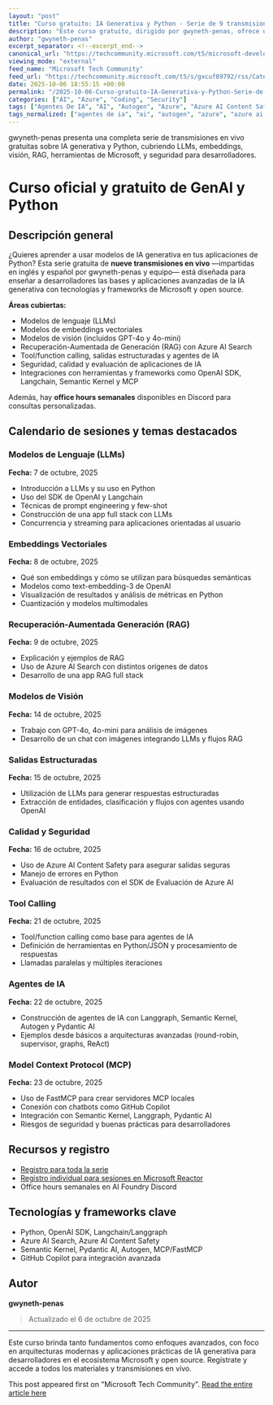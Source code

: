 ```yaml
---
layout: "post"
title: "Curso gratuito: IA Generativa y Python - Serie de 9 transmisiones en vivo"
description: "Este curso gratuito, dirigido por gwyneth-penas, ofrece una serie de nueve transmisiones en vivo (en inglés y español) centradas en el desarrollo de aplicaciones con IA generativa en Python. Aborda modelos de lenguaje (LLMs), embeddings, visión, recuperación aumentada (RAG), salidas estructuradas, tool/function calling, agentes de IA, seguridad, y uso de tecnologías Microsoft como Azure AI Search y Semantic Kernel."
author: "gwyneth-penas"
excerpt_separator: <!--excerpt_end-->
canonical_url: "https://techcommunity.microsoft.com/t5/microsoft-developer-community/curso-oficial-y-gratuito-de-genai-y-python/ba-p/4459466"
viewing_mode: "external"
feed_name: "Microsoft Tech Community"
feed_url: "https://techcommunity.microsoft.com/t5/s/gxcuf89792/rss/Category?category.id=Azure"
date: 2025-10-06 18:55:15 +00:00
permalink: "/2025-10-06-Curso-gratuito-IA-Generativa-y-Python-Serie-de-9-transmisiones-en-vivo.html"
categories: ["AI", "Azure", "Coding", "Security"]
tags: ["Agentes De IA", "AI", "Autogen", "Azure", "Azure AI Content Safety", "Azure AI Search", "Coding", "Community", "Embeddings", "Evaluación ML", "FastMCP", "IA Generativa", "Langchain", "Langgraph", "LLM", "MCP", "Modelos De Lenguaje", "Modelos De Visión", "OpenAI SDK", "Pydantic AI", "Python", "RAG", "Security", "Seguridad En IA", "Semantic Kernel", "Structured Outputs", "Tool Calling", "Vector Search"]
tags_normalized: ["agentes de ia", "ai", "autogen", "azure", "azure ai content safety", "azure ai search", "coding", "community", "embeddings", "evaluacin ml", "fastmcp", "ia generativa", "langchain", "langgraph", "llm", "mcp", "modelos de lenguaje", "modelos de visin", "openai sdk", "pydantic ai", "python", "rag", "security", "seguridad en ia", "semantic kernel", "structured outputs", "tool calling", "vector search"]
---
```


gwyneth-penas presenta una completa serie de transmisiones en vivo gratuitas sobre IA generativa y Python, cubriendo LLMs, embeddings, visión, RAG, herramientas de Microsoft, y seguridad para desarrolladores.<!--excerpt_end-->

# Curso oficial y gratuito de GenAI y Python

## Descripción general

¿Quieres aprender a usar modelos de IA generativa en tus aplicaciones de Python? Esta serie gratuita de **nueve transmisiones en vivo** —impartidas en inglés y español por gwyneth-penas y equipo— está diseñada para enseñar a desarrolladores las bases y aplicaciones avanzadas de la IA generativa con tecnologías y frameworks de Microsoft y open source.

**Áreas cubiertas:**

- Modelos de lenguaje (LLMs)
- Modelos de embeddings vectoriales
- Modelos de visión (incluidos GPT-4o y 4o-mini)
- Recuperación-Aumentada de Generación (RAG) con Azure AI Search
- Tool/function calling, salidas estructuradas y agentes de IA
- Seguridad, calidad y evaluación de aplicaciones de IA
- Integraciones con herramientas y frameworks como OpenAI SDK, Langchain, Semantic Kernel y MCP

Además, hay **office hours semanales** disponibles en Discord para consultas personalizadas.

## Calendario de sesiones y temas destacados

### Modelos de Lenguaje (LLMs)

**Fecha:** 7 de octubre, 2025

- Introducción a LLMs y su uso en Python
- Uso del SDK de OpenAI y Langchain
- Técnicas de prompt engineering y few-shot
- Construcción de una app full stack con LLMs
- Concurrencia y streaming para aplicaciones orientadas al usuario

### Embeddings Vectoriales

**Fecha:** 8 de octubre, 2025

- Qué son embeddings y cómo se utilizan para búsquedas semánticas
- Modelos como text-embedding-3 de OpenAI
- Visualización de resultados y análisis de métricas en Python
- Cuantización y modelos multimodales

### Recuperación-Aumentada Generación (RAG)

**Fecha:** 9 de octubre, 2025

- Explicación y ejemplos de RAG
- Uso de Azure AI Search con distintos orígenes de datos
- Desarrollo de una app RAG full stack

### Modelos de Visión

**Fecha:** 14 de octubre, 2025

- Trabajo con GPT-4o, 4o-mini para análisis de imágenes
- Desarrollo de un chat con imágenes integrando LLMs y flujos RAG

### Salidas Estructuradas

**Fecha:** 15 de octubre, 2025

- Utilización de LLMs para generar respuestas estructuradas
- Extracción de entidades, clasificación y flujos con agentes usando OpenAI

### Calidad y Seguridad

**Fecha:** 16 de octubre, 2025

- Uso de Azure AI Content Safety para asegurar salidas seguras
- Manejo de errores en Python
- Evaluación de resultados con el SDK de Evaluación de Azure AI

### Tool Calling

**Fecha:** 21 de octubre, 2025

- Tool/function calling como base para agentes de IA
- Definición de herramientas en Python/JSON y procesamiento de respuestas
- Llamadas paralelas y múltiples iteraciones

### Agentes de IA

**Fecha:** 22 de octubre, 2025

- Construcción de agentes de IA con Langgraph, Semantic Kernel, Autogen y Pydantic AI
- Ejemplos desde básicos a arquitecturas avanzadas (round-robin, supervisor, graphs, ReAct)

### Model Context Protocol (MCP)

**Fecha:** 23 de octubre, 2025

- Uso de FastMCP para crear servidores MCP locales
- Conexión con chatbots como GitHub Copilot
- Integración con Semantic Kernel, Langgraph, Pydantic AI
- Riesgos de seguridad y buenas prácticas para desarrolladores

## Recursos y registro

- [Registro para toda la serie](http://aka.ms/pythonia/serie)
- [Registro individual para sesiones en Microsoft Reactor](https://developer.microsoft.com/reactor/)
- Office hours semanales en AI Foundry Discord

## Tecnologías y frameworks clave

- Python, OpenAI SDK, Langchain/Langgraph
- Azure AI Search, Azure AI Content Safety
- Semantic Kernel, Pydantic AI, Autogen, MCP/FastMCP
- GitHub Copilot para integración avanzada

## Autor

**gwyneth-penas**

> Actualizado el 6 de octubre de 2025

---

Este curso brinda tanto fundamentos como enfoques avanzados, con foco en arquitecturas modernas y aplicaciones prácticas de IA generativa para desarrolladores en el ecosistema Microsoft y open source. Regístrate y accede a todos los materiales y transmisiones en vivo.

This post appeared first on "Microsoft Tech Community". [Read the entire article here](https://techcommunity.microsoft.com/t5/microsoft-developer-community/curso-oficial-y-gratuito-de-genai-y-python/ba-p/4459466)
